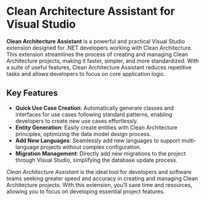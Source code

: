 # Clean Architecture Assistant for Visual Studio

**Clean Architecture Assistant** is a powerful and practical Visual Studio extension designed for .NET developers working with Clean Architecture. This extension streamlines the process of creating and managing Clean Architecture projects, making it faster, simpler, and more standardized. With a suite of useful features, Clean Architecture Assistant reduces repetitive tasks and allows developers to focus on core application logic.

## Key Features

- **Quick Use Case Creation**: Automatically generate classes and interfaces for use cases following standard patterns, enabling developers to create new use cases effortlessly.
- **Entity Generation**: Easily create entities with Clean Architecture principles, optimizing the data model design process.
- **Add New Languages**: Seamlessly add new languages to support multi-language projects without complex configuration.
- **Migration Management**: Directly add new migrations to the project through Visual Studio, simplifying the database update process.

*Clean Architecture Assistant* is the ideal tool for developers and software teams seeking greater speed and accuracy in creating and managing Clean Architecture projects. With this extension, you’ll save time and resources, allowing you to focus on developing essential project features.

